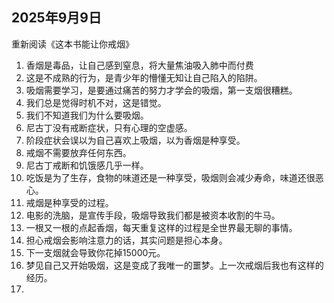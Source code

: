 ## 2025年9月9日
重新阅读《这本书能让你戒烟》

1. 香烟是毒品，让自己感到窒息，将大量焦油吸入肺中而付费
2. 这是不成熟的行为，是青少年的懵懂无知让自己陷入的陷阱。
3. 吸烟需要学习，是要通过痛苦的努力才学会的吸烟，第一支烟很糟糕。
4. 我们总是觉得时机不对，这是错觉。
5. 我们不知道我们为什么要吸烟。
6. 尼古丁没有戒断症状，只有心理的空虚感。
7. 阶段症状会误以为自己喜欢上吸烟，以为香烟是种享受。
8. 戒烟不需要放弃任何东西。
9. 尼古丁戒断和饥饿感几乎一样。
10. 吃饭是为了生存，食物的味道还是一种享受，吸烟则会减少寿命，味道还很恶心。
11. 戒烟是种享受的过程。
12. 电影的洗脑，是宣传手段，吸烟导致我们都是被资本收割的牛马。
13. 一根又一根的点起香烟，每天重复这样的过程是全世界最无聊的事情。
14. 担心戒烟会影响注意力的话，其实问题是担心本身。
15. 下一支烟就会导致你花掉15000元。
16. 梦见自己又开始吸烟，这是变成了我唯一的噩梦。上一次戒烟后我也有这样的经历。
17. 